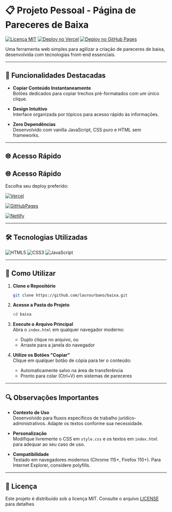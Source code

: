 
# 📋 Projeto Pessoal - Página de Pareceres de Baixa

[![Licença MIT](https://img.shields.io/badge/Licença-MIT-green.svg)](LICENSE)
[![Deploy no Vercel](https://img.shields.io/badge/Vercel-Deploy-000.svg?logo=vercel)](https://baixa-kappa.vercel.app)
[![Deploy no GitHub Pages](https://img.shields.io/badge/GitHub%20Pages-Deploy-222.svg?logo=github)](https://laurourbano.github.io/baixa/)

Uma ferramenta web simples para agilizar a criação de pareceres de baixa, desenvolvida com tecnologias front-end essenciais.

---

## 🚀 Funcionalidades Destacadas

- **Copiar Conteúdo Instantaneamente**  
  Botões dedicados para copiar trechos pré-formatados com um único clique.
  
- **Design Intuitivo**  
  Interface organizada por tópicos para acesso rápido às informações.

- **Zero Dependências**  
  Desenvolvido com vanilla JavaScript, CSS puro e HTML sem frameworks.

---

## 🌐 Acesso Rápido

## 🌐 Acesso Rápido

Escolha seu deploy preferido:

[![Vercel](https://img.shields.io/badge/🔗_Acessar_na_Vercel-000?style=for-the-badge)](https://baixaparecer.vercel.app)

[![GitHubPages](https://img.shields.io/badge/🔗_Acessar_no_GitHub-222?style=for-the-badge)](https://laurourbano.github.io/baixa/)

[![Netlify](https://img.shields.io/badge/🔗_Acessar_na_Netlify-00C7B7?style=for-the-badge)](https://baixaparecer.netlify.app)

---

## 🛠 Tecnologias Utilizadas

![HTML5](https://img.shields.io/badge/HTML5-E34F26?logo=html5&logoColor=white)
![CSS3](https://img.shields.io/badge/CSS3-1572B6?logo=css3&logoColor=white)
![JavaScript](https://img.shields.io/badge/JavaScript-F7DF1E?logo=javascript&logoColor=black)

---

## 📌 Como Utilizar

1. **Clone o Repositório**
   ```bash
   git clone https://github.com/laurourbano/baixa.git
   ```

2. **Acesse a Pasta do Projeto**
   ```bash
   cd baixa
   ```

3. **Execute o Arquivo Principal**  
   Abra o `index.html` em qualquer navegador moderno:
   - Duplo clique no arquivo, ou
   - Arraste para a janela do navegador

4. **Utilize os Botões "Copiar"**  
   Clique em qualquer botão de cópia para ter o conteúdo:
   - Automaticamente salvo na área de transferência
   - Pronto para colar (Ctrl+V) em sistemas de pareceres

---

## 🔍 Observações Importantes

- **Contexto de Uso**  
  Desenvolvido para fluxos específicos de trabalho jurídico-administrativos. Adapte os textos conforme sua necessidade.

- **Personalização**  
  Modifique livremente o CSS em `style.css` e os textos em `index.html` para adequar ao seu caso de uso.

- **Compatibilidade**  
  Testado em navegadores modernos (Chrome 115+, Firefox 110+). Para Internet Explorer, considere polyfills.

---

## 📜 Licença

Este projeto é distribuído sob a licença MIT. Consulte o arquivo [LICENSE](LICENSE) para detalhes